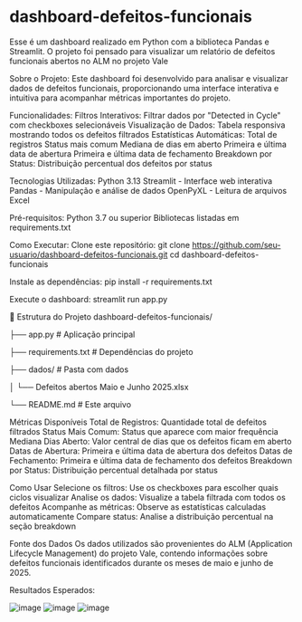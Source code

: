 # dashboard-defeitos-funcionais
Esse é um dashboard realizado em Python com a biblioteca Pandas e Streamlit. O projeto foi pensado para visualizar um relatório de defeitos funcionais abertos no ALM no projeto Vale

Sobre o Projeto:
Este dashboard foi desenvolvido para analisar e visualizar dados de defeitos funcionais, proporcionando uma interface interativa e intuitiva para acompanhar métricas importantes do projeto.

Funcionalidades:
Filtros Interativos: Filtrar dados por "Detected in Cycle" com checkboxes selecionáveis
Visualização de Dados: Tabela responsiva mostrando todos os defeitos filtrados
Estatísticas Automáticas:
Total de registros
Status mais comum
Mediana de dias em aberto
Primeira e última data de abertura
Primeira e última data de fechamento
Breakdown por Status: Distribuição percentual dos defeitos por status

Tecnologias Utilizadas:
Python 3.13
Streamlit - Interface web interativa
Pandas - Manipulação e análise de dados
OpenPyXL - Leitura de arquivos Excel

Pré-requisitos:
Python 3.7 ou superior
Bibliotecas listadas em requirements.txt

Como Executar:
Clone este repositório:
  git clone https://github.com/seu-usuario/dashboard-defeitos-funcionais.git
  cd dashboard-defeitos-funcionais

Instale as dependências:
  pip install -r requirements.txt

Execute o dashboard:
  streamlit run app.py

📁 Estrutura do Projeto
dashboard-defeitos-funcionais/

├── app.py # Aplicação principal

├── requirements.txt # Dependências do projeto

├── dados/ # Pasta com dados

│ └── Defeitos abertos Maio e Junho 2025.xlsx

└── README.md # Este arquivo

Métricas Disponíveis
Total de Registros: Quantidade total de defeitos filtrados
Status Mais Comum: Status que aparece com maior frequência
Mediana Dias Aberto: Valor central de dias que os defeitos ficam em aberto
Datas de Abertura: Primeira e última data de abertura dos defeitos
Datas de Fechamento: Primeira e última data de fechamento dos defeitos
Breakdown por Status: Distribuição percentual detalhada por status

Como Usar
Selecione os filtros: Use os checkboxes para escolher quais ciclos visualizar
Analise os dados: Visualize a tabela filtrada com todos os defeitos
Acompanhe as métricas: Observe as estatísticas calculadas automaticamente
Compare status: Analise a distribuição percentual na seção breakdown

Fonte dos Dados
Os dados utilizados são provenientes do ALM (Application Lifecycle Management) do projeto Vale, contendo informações sobre defeitos funcionais identificados durante os meses de maio e junho de 2025.


Resultados Esperados:

![image](https://github.com/user-attachments/assets/6f9951ce-5ff1-4536-9ee9-769a3c68c774)
![image](https://github.com/user-attachments/assets/f82efc4b-6255-4c32-8ebc-7d60b90bafb8)
![image](https://github.com/user-attachments/assets/c347867b-f872-445d-96c6-07fae3152417)


